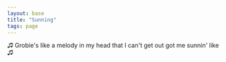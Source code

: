 ```yaml
---
layout: base
title: "Sunning"
tags: page
---
```


♫ Grobie's like a melody in my head that I can't get out got me sunnin' like ♫
